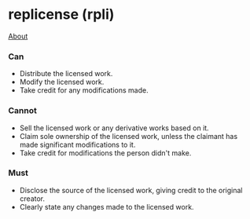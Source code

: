 # replicense (rpli)
[About](https://github.com/JuxGD/replicense)

### Can
- Distribute the licensed work.
- Modify the licensed work.
- Take credit for any modifications made.

### Cannot
- Sell the licensed work or any derivative works based on it.
- Claim sole ownership of the licensed work, unless the claimant has made significant modifications to it.
- Take credit for modifications the person didn't make.

### Must
- Disclose the source of the licensed work, giving credit to the original creator.
- Clearly state any changes made to the licensed work.